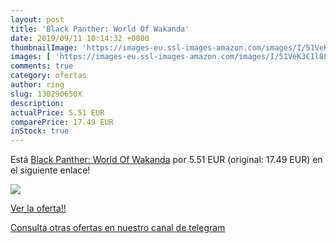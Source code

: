 ```yaml
---
layout: post
title: 'Black Panther: World Of Wakanda'
date: 2019/09/11 10:14:32 +0000
thumbnailImage: 'https://images-eu.ssl-images-amazon.com/images/I/51VeK3CIl8L._SL200_.jpg'
images: [ 'https://images-eu.ssl-images-amazon.com/images/I/51VeK3CIl8L._SL200_.jpg' ]
comments: true
category: ofertas
author: ring
slug: 130290650X
description:
actualPrice: 5.51 EUR
comparePrice: 17.49 EUR
inStock: true
---
```


Está [Black Panther: World Of Wakanda](https://www.amazon.com/dp/130290650X/?tag=redken08-20) por 5.51 EUR (original: 17.49 EUR) en el siguiente enlace!

[![](https://images-eu.ssl-images-amazon.com/images/I/51VeK3CIl8L._SL200_.jpg)](https://www.amazon.com/dp/130290650X/?tag=redken08-20)

[Ver la oferta!!](https://www.amazon.com/dp/130290650X/?tag=redken08-20)

[Consulta otras ofertas en nuestro canal de telegram](https://t.me/s/ofertas25)
